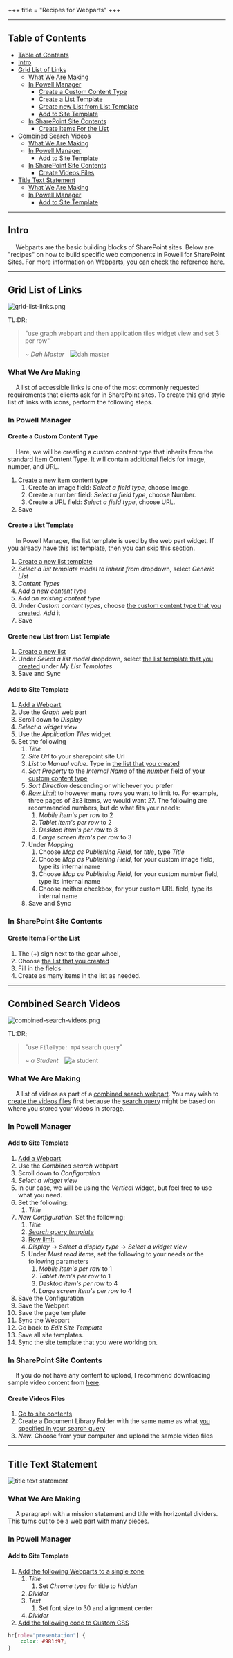 +++
title = "Recipes for Webparts"
+++

---

## Table of Contents
- [Table of Contents](#table-of-contents)
- [Intro](#intro)
- [Grid List of Links](#grid-list-of-links)
  - [What We Are Making](#what-we-are-making)
  - [In Powell Manager](#in-powell-manager)
    - [Create a Custom Content Type](#create-a-custom-content-type)
    - [Create a List Template](#create-a-list-template)
    - [Create new List from List Template](#create-new-list-from-list-template)
    - [Add to Site Template](#add-to-site-template)
  - [In SharePoint Site Contents](#in-sharepoint-site-contents)
    - [Create Items For the List](#create-items-for-the-list)
- [Combined Search Videos](#combined-search-videos)
  - [What We Are Making](#what-we-are-making-1)
  - [In Powell Manager](#in-powell-manager-1)
    - [Add to Site Template](#add-to-site-template-1)
  - [In SharePoint Site Contents](#in-sharepoint-site-contents-1)
    - [Create Videos Files](#create-videos-files)
- [Title Text Statement](#title-text-statement)
  - [What We Are Making](#what-we-are-making-2)
  - [In Powell Manager](#in-powell-manager-2)
    - [Add to Site Template](#add-to-site-template-2)

---

## Intro

&emsp; Webparts are the basic building blocks of SharePoint sites. Below are "recipes" on how to build specific web components in Powell for SharePoint Sites. For more information on Webparts, you can check the reference [here](/references/webparts).

---

## Grid List of Links

![grid-list-links.png](https://i.postimg.cc/xC7JWZMN/grid-list-links.png)

TL:DR;
> "use graph webpart and then application tiles widget view and set 3 per row"
>
> ~ <cite>Dah Master</cite>&emsp;![dah master](https://avatars.githubusercontent.com/u/53357172?s=40&v=4)

### What We Are Making

&emsp; A list of accessible links is one of the most commonly requested requirements that clients ask for in SharePoint sites. To create this grid style list of links with icons, perform the following steps.

### In Powell Manager

#### Create a Custom Content Type

&emsp; Here, we will be creating a custom content type that inherits from the standard Item Content Type. It will contain additional fields for image, number, and URL.

1. [Create a new item content type](/actions/common/#powell-intranet-create-a-content-type-that-inherits-from-item)
   1. Create an image field: *Select a field type*, choose Image.
   2. Create a number field: *Select a field type*, choose Number.
   3. Create a URL field: *Select a field type*, choose URL.
6. Save

#### Create a List Template

&emsp; In Powell Manager, the list template is used by the web part widget. If you already have this list template, then you can skip this section.

1. [Create a new list template](/actions/common/#powell-intranet-create-a-new-list-template)
2. *Select a list template model to inherit from* dropdown, select *Generic List*
3. *Content Types*
4. *Add a new content type*
5. *Add an existing content type*
6. Under *Custom content types*, choose [the custom content type that you created](#create-a-custom-content-type). *Add* it
7. Save

#### Create new List from List Template

1. [Create a new list](/actions/common/#powell-intranet-create-a-new-list)
2. Under *Select a list model* dropdown, select [the list template that you created](#create-a-list-template) under *My List Templates*
3. Save and Sync

#### Add to Site Template

1. [Add a Webpart](/actions/common/#powell-intranet-add-a-webpart)
2. Use the *Graph* web part
3. Scroll down to *Display*
4. *Select a widget view*
5. Use the *Application Tiles* widget
6. Set the following
   1. *Title*
   2. *Site Url* to your sharepoint site Url
   3. *List* to *Manual value*. Type in [the list that you created](#create-new-list-from-list-template)
   4. *Sort Property* to the *Internal Name* of [the *number* field of your custom content type](#create-a-custom-content-type)
   5. *Sort Direction* descending or whichever you prefer
   6. [*Row Limit*](/references/webparts/#row-limit) to however many rows you want to limit to. For example, three pages of 3x3 items, we would want 27. The following are recommended numbers, but do what fits your needs:
      1. *Mobile item's per row* to 2
      2. *Tablet item's per row* to 2
      3. *Desktop item's per row* to 3
      4. *Large screen item's per row* to 3
   7. Under *Mapping*
      1. Choose *Map as Publishing Field*, for *title*, type *Title*
      2. Choose *Map as Publishing Field*, for your custom image field, type its internal name
      3. Choose *Map as Publishing Field*, for your custom number field, type its internal name
      4. Choose neither checkbox, for your custom URL field, type its internal name
   8. Save and Sync

### In SharePoint Site Contents 

#### Create Items For the List

1. The (+) sign next to the gear wheel,
2. Choose [the list that you created](#create-new-list-from-list-template)
3. Fill in the fields.
4. Create as many items in the list as needed.

---

## Combined Search Videos

![combined-search-videos.png](https://i.postimg.cc/WbRtkTHF/combined-search-videos.png)

TL:DR;
> "use `FileType: mp4` search query"
>
> ~ <cite>a Student</cite>&emsp;![a student](https://avatars.githubusercontent.com/u/19988117?s=40&v=4)

### What We Are Making

&emsp; A list of videos as part of a [combined search webpart](/references/webparts/#combined-search-web-part). You may wish to [create the videos files](#create-videos-files) first because the [search query](/references/webparts/#search-query) might be based on where you stored your videos in storage.

### In Powell Manager

#### Add to Site Template

1. [Add a Webpart](/actions/common/#powell-intranet-add-a-webpart)
2. Use the *Combined search* webpart
3. Scroll down to *Configuration*
4. *Select a widget view*
5. In our case, we will be using the *Vertical* widget, but feel free to use what you need.
6. Set the following:
   1. *Title*
7. *New Configuration*. Set the following:
   1. *Title*
   2. [*Search query template*](/references/webparts/#search-query)
   3. [Row limit](/content/references/webparts/#row-limit)
   4. *Display* -> *Select a display type* -> *Select a widget view*
   5. Under *Must read items*, set the following to your needs or the following parameters
      1. *Mobile item's per row* to 1
      2. *Tablet item's per row* to 1
      3. *Desktop item's per row* to 4
      4. *Large screen item's per row* to 4
8.  Save the Configuration
9.  Save the Webpart
10. Save the page template
11. Sync the Webpart
12. Go back to *Edit Site Template*
13. Save all site templates.
14. Sync the site template that you were working on.

### In SharePoint Site Contents 

&emsp; If you do not have any content to upload, I recommend downloading sample video content from [here](https://samplelib.com/sample-mp4.html).

#### Create Videos Files

1. [Go to site contents](/actions/common/#site-contents)
2. Create a Document Library Folder with the same name as what [you specified in your search query](#add-to-site-template)
3. *New*. Choose from your computer and upload the sample video files

---

## Title Text Statement

![title text statement](https://i.postimg.cc/mrZm2J5T/title-text-statement.png)

### What We Are Making

&emsp; A paragraph with a mission statement and title with horizontal dividers. This turns out to be a web part with many pieces.

### In Powell Manager

#### Add to Site Template

1. [Add the following Webparts to a single zone](/actions/common/#powell-intranet-add-a-webpart)
   1. *Title*
      1. Set *Chrome type* for title to *hidden*
   2. *Divider*
   3. *Text*
      1. Set font size to 30 and alignment center
   4. *Divider*
2. [Add the following code to Custom CSS](/actions/common/#powell-intranet-custom-css)
```css
hr[role="presentation"] {
    color: #981d97;
}
```
